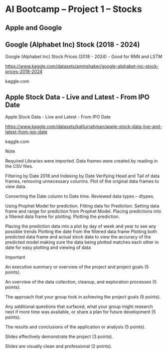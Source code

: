 # AI Bootcamp – Project 1 – Stocks

## Apple and Google

## Google (Alphabet Inc) Stock (2018 - 2024)
Google (Alphabet Inc) Stock Prices (2018 - 2024) - Good for RNN and LSTM

https://www.kaggle.com/datasets/aminshaker/google-alphabet-inc-stock-prices-2018-2024

 kaggle.com

## Apple Stock Data - Live and Latest - From IPO Date
Apple Stock Data - Live and Latest - From IPO Date

https://www.kaggle.com/datasets/kalilurrahman/apple-stock-data-live-and-latest-from-ipo-date

 kaggle.com

> [!Note]
> Required Libraries were imported.
> Data frames were created by reading in the CSV files.
> 
> Filtering by Date 2018 and Indexing by Date
> Verifying Head and Tail of data frames, removing unnecessary columns.
> Plot of the original data frames to view data.
>
> Converting the Date column to Date time.
> Reviewed data types – dtypes.
> 
> Using Prophet Model for prediction.
> Fitting data for Prediction.
> Setting data frame and range for prediction from Prophet Model.
> Placing predictions into a filtered data frame for plotting.
> Plotting the prediction.
>
> Placing the prediction data into a plot by day of week and year to see any possible trends
> Plotting the date from the filtered data frame
> Plotting both predicted data frame and actual stock data to view the accuracy of the predicted model making sure the data being plotted matches each other in date for easy plotting and viewing of data
> 

> [!IMPORTANT]
> An executive summary or overview of the project and project goals (5 points).
> 
> An overview of the data collection, cleanup, and exploration processes (5 points).
> 
> The approach that your group took in achieving the project goals (5 points).
> 
> Any additional questions that surfaced, what your group might research next if more time was available, or share a plan for future development (5 points).
> 
> The results and conclusions of the application or analysis (5 points).
> 
> Slides effectively demonstrate the project (3 points).
> 
> Slides are visually clean and professional (2 points).
> 
 
